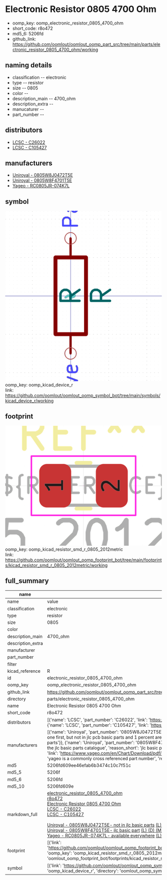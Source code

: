 # Electronic Resistor 0805 4700 Ohm

  
* oomp_key: oomp_electronic_resistor_0805_4700_ohm 
* short_code: r8o472
* md5_6: 5206fd  
* github_link: https://github.com/oomlout/oomlout_oomp_part_src/tree/main/parts/electronic_resistor_0805_4700_ohm/working  
## naming details
* classification -- electronic
* type -- resistor
* size -- 0805
* color -- 
* description_main -- 4700_ohm
* description_extra -- 
* manucaturer -- 
* part_number -- 

## distributors
* [LCSC - C26022](https://lcsc.com/product-detail/C26022.html)  
* [LCSC - C105427](https://lcsc.com/product-detail/C105427.html)  

## manufacturers
* [Uniroyal - 0805W8J0472T5E]()  
* [Uniroyal - 0805W8F4701T5E]()  
* [Yageo - RC0805JR-074K7L](https://www.yageo.com/en/Chart/Download/pdf/RC0805JR-074K7L)  

## symbol

![](symbol/0/working/working_600.png)  
oomp_key: oomp_kicad_device_r  
link: https://github.com/oomlout/oomlout_oomp_symbol_bot/tree/main/symbols/kicad_device_r/working  

## footprint

![](footprint/0/working/working_600.png)  
oomp_key: oomp_kicad_resistor_smd_r_0805_2012metric  
link: https://github.com/oomlout/oomlout_oomp_footprint_bot/tree/main/footprints/kicad_resistor_smd_r_0805_2012metric/working  

## full_summary
| name | value | 
| --- | --- | 
| name | value | 
| classification | electronic | 
| type | resistor | 
| size | 0805 | 
| color |  | 
| description_main | 4700_ohm | 
| description_extra |  | 
| manufacturer |  | 
| part_number |  | 
| filter |  | 
| kicad_reference | R | 
| id | electronic_resistor_0805_4700_ohm | 
| oomp_key | oomp_electronic_resistor_0805_4700_ohm | 
| github_link | https://github.com/oomlout/oomlout_oomp_part_src/tree/main/parts/electronic_resistor_0805_4700_ohm/working | 
| directory | parts/electronic_resistor_0805_4700_ohm | 
| name | Electronic Resistor 0805 4700 Ohm | 
| short_code | r8o472 | 
| distributors | [{'name': 'LCSC', 'part_number': 'C26022', 'link': 'https://lcsc.com/product-detail/C26022.html', 'id': 'distributor_lcsc'}, {'name': 'LCSC', 'part_number': 'C105427', 'link': 'https://lcsc.com/product-detail/C105427.html', 'id': 'distributor_lcsc'}] | 
| manufacturers | [{'name': 'Uniroyal', 'part_number': '0805W8J0472T5E', 'link': '', 'id': 'manufacturer_uniroyal', 'note': {'reason': 'did this one first, but not in jlc pcb basic parts and 1 percent are and they are the same price', 'reason_short': 'not in jlc basic parts'}}, {'name': 'Uniroyal', 'part_number': '0805W8F4701T5E', 'link': '', 'id': 'manufacturer_uniroyal', 'note': {'reason': 'in the jlc basic parts catalogue', 'reason_short': 'jlc basic part'}}, {'name': 'Yageo', 'part_number': 'RC0805JR-074K7L', 'link': 'https://www.yageo.com/en/Chart/Download/pdf/RC0805JR-074K7L', 'id': 'manufacturer_yageo', 'note': {'reason': 'yageo is a commonly cross referenced part number', 'reason_short': 'available everywhere'}}] | 
| md5 | 5206fd609ee46efab6b3474c10c7f51c | 
| md5_5 | 5206f | 
| md5_6 | 5206fd | 
| md5_10 | 5206fd609e | 
| markdown_full | [electronic_resistor_0805_4700_ohm](https://github.com/oomlout/oomlout_oomp_part_src/tree/main/parts/electronic_resistor_0805_4700_ohm/working)<br>[r8o472](https://github.com/oomlout/oomlout_oomp_part_src/tree/main/parts/electronic_resistor_0805_4700_ohm/working)<br>[Electronic Resistor 0805 4700 Ohm](https://github.com/oomlout/oomlout_oomp_part_src/tree/main/parts/electronic_resistor_0805_4700_ohm/working)<br>[LCSC - C26022<br>](https://lcsc.com/product-detail/C26022.html)[LCSC - C105427<br>](https://lcsc.com/product-detail/C105427.html)<br>[Uniroyal - 0805W8J0472T5E- not in jlc basic parts]() [(L)  ](https://www.lcsc.com/search?q=0805W8J0472T5E)[(D)  ](https://www.digikey.com/en/products?keywords=0805W8J0472T5E)[(M)  ](https://www.mouser.com/Search/Refine?Keyword=0805W8J0472T5E)[(N)  ](https://www.newark.com/search?st=0805W8J0472T5E)[(SZ)  ](https://so.szlcsc.com/global.html?k=0805W8J0472T5E)<br>[Uniroyal - 0805W8F4701T5E- jlc basic part]() [(L)  ](https://www.lcsc.com/search?q=0805W8F4701T5E)[(D)  ](https://www.digikey.com/en/products?keywords=0805W8F4701T5E)[(M)  ](https://www.mouser.com/Search/Refine?Keyword=0805W8F4701T5E)[(N)  ](https://www.newark.com/search?st=0805W8F4701T5E)[(SZ)  ](https://so.szlcsc.com/global.html?k=0805W8F4701T5E)<br>[Yageo - RC0805JR-074K7L- available everywhere](https://www.yageo.com/en/Chart/Download/pdf/RC0805JR-074K7L) [(L)  ](https://www.lcsc.com/search?q=RC0805JR-074K7L)[(D)  ](https://www.digikey.com/en/products?keywords=RC0805JR-074K7L)[(M)  ](https://www.mouser.com/Search/Refine?Keyword=RC0805JR-074K7L)[(N)  ](https://www.newark.com/search?st=RC0805JR-074K7L)[(SZ)  ](https://so.szlcsc.com/global.html?k=RC0805JR-074K7L)<br> | 
| footprint | [{'link': 'https://github.com/oomlout/oomlout_oomp_footprint_bot/tree/main/foootprntss/kicad_resistor_smd_r_0805_2012metric', 'oomp_key': 'oomp_kicad_resistor_smd_r_0805_2012metric', 'directory': 'oomlout_oomp_footprint_bot/footprints/kicad_resistor_smd_r_0805_2012metric//working/working.kicad_mod'}] | 
| symbol | [{'link': 'https://github.com/oomlout/oomlout_oomp_symbol_bot/tree/main/symbols/kicad_device_r', 'oomp_key': 'oomp_kicad_device_r', 'directory': 'oomlout_oomp_symbol_bot/symbols/kicad_device_r//working/working.kicad_sym'}] | 

